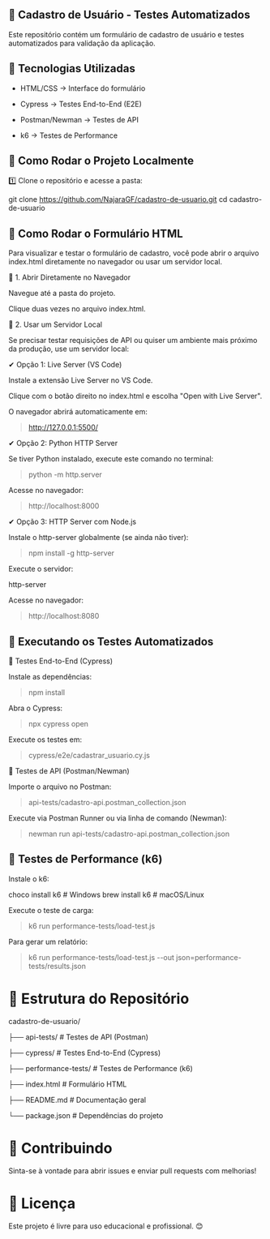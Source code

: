 ## 🚀 Cadastro de Usuário - Testes Automatizados

Este repositório contém um formulário de cadastro de usuário e testes automatizados para validação da aplicação.


## 📌 Tecnologias Utilizadas

 - HTML/CSS → Interface do formulário

 - Cypress → Testes End-to-End (E2E)

 - Postman/Newman → Testes de API

 - k6 → Testes de Performance

## 📌 Como Rodar o Projeto Localmente

1️⃣ Clone o repositório e acesse a pasta:

git clone https://github.com/NajaraGF/cadastro-de-usuario.git
cd cadastro-de-usuario

## 🚀 Como Rodar o Formulário HTML

Para visualizar e testar o formulário de cadastro, você pode abrir o arquivo index.html diretamente no navegador ou usar um servidor local.

🔹 1. Abrir Diretamente no Navegador

Navegue até a pasta do projeto.

Clique duas vezes no arquivo index.html.

🔹 2. Usar um Servidor Local

Se precisar testar requisições de API ou quiser um ambiente mais próximo da produção, use um servidor local:

✔ Opção 1: Live Server (VS Code)

Instale a extensão Live Server no VS Code.

Clique com o botão direito no index.html e escolha "Open with Live Server".

O navegador abrirá automaticamente em:

> http://127.0.0.1:5500/

✔ Opção 2: Python HTTP Server

Se tiver Python instalado, execute este comando no terminal:

> python -m http.server

Acesse no navegador:

> http://localhost:8000

✔ Opção 3: HTTP Server com Node.js

Instale o http-server globalmente (se ainda não tiver):

> npm install -g http-server

Execute o servidor:

http-server

Acesse no navegador:

> http://localhost:8080


## 📌 Executando os Testes Automatizados

🧪 Testes End-to-End (Cypress)

Instale as dependências:

> npm install

Abra o Cypress:

> npx cypress open

Execute os testes em:

> cypress/e2e/cadastrar_usuario.cy.js

🔹 Testes de API (Postman/Newman)

Importe o arquivo no Postman:

> api-tests/cadastro-api.postman_collection.json

Execute via Postman Runner ou via linha de comando (Newman):

> newman run api-tests/cadastro-api.postman_collection.json


## 🚀 Testes de Performance (k6)

Instale o k6:

choco install k6  # Windows
brew install k6   # macOS/Linux

Execute o teste de carga:

> k6 run performance-tests/load-test.js

Para gerar um relatório:

> k6 run performance-tests/load-test.js --out json=performance-tests/results.json


# 📂 Estrutura do Repositório

 cadastro-de-usuario/
 
├── api-tests/                  # Testes de API (Postman)

├── cypress/                    # Testes End-to-End (Cypress)

├── performance-tests/          # Testes de Performance (k6)

├── index.html                  # Formulário HTML

├── README.md                   # Documentação geral

└── package.json                # Dependências do projeto


# 🤝 Contribuindo

Sinta-se à vontade para abrir issues e enviar pull requests com melhorias!


# 📜 Licença

Este projeto é livre para uso educacional e profissional. 😊


